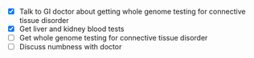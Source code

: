 - [x] Talk to GI doctor about getting whole genome testing for connective tissue disorder
- [x] Get liver and kidney blood tests
- [ ] Get whole genome testing for connective tissue disorder
- [ ] Discuss numbness with doctor
